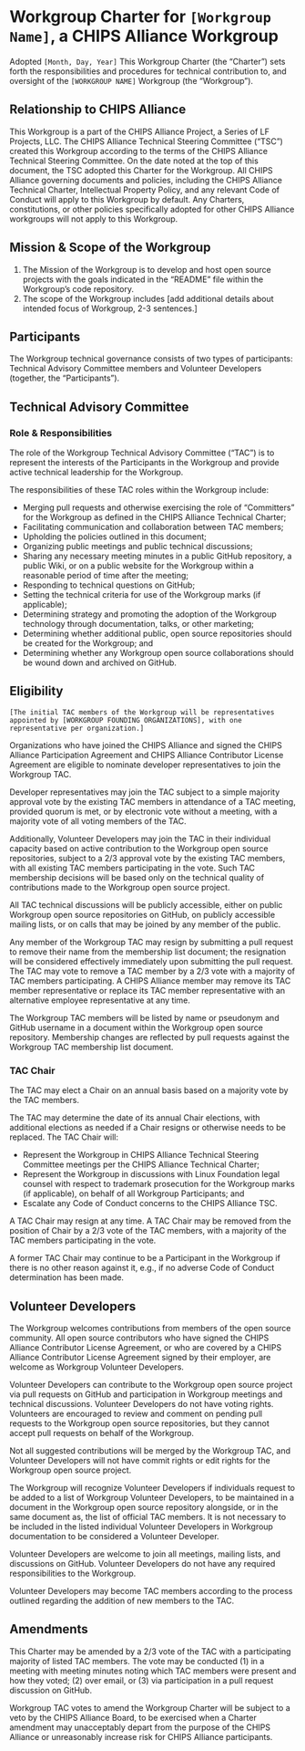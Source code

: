 # Workgroup Charter for `[Workgroup Name]`, a CHIPS Alliance Workgroup

Adopted `[Month, Day, Year]`
This Workgroup Charter (the “Charter”) sets forth the responsibilities and procedures for technical contribution to, and oversight of the `[WORKGROUP NAME]` Workgroup (the “Workgroup”).

## Relationship to CHIPS Alliance

This Workgroup is a part of the CHIPS Alliance Project, a Series of LF Projects, LLC.
The CHIPS Alliance Technical Steering Committee (“TSC”) created this Workgroup according to the terms of the CHIPS Alliance Technical Steering Committee. 
On the date noted at the top of this document, the TSC adopted this Charter for the Workgroup.
All CHIPS Alliance governing documents and policies, including the CHIPS Alliance Technical Charter, Intellectual Property Policy, and any relevant Code of Conduct will apply to this Workgroup by default. Any Charters, constitutions, or other policies specifically adopted for other CHIPS Alliance workgroups will not apply to this Workgroup. 

## Mission & Scope of the Workgroup

1. The Mission of the Workgroup is to develop and host open source projects with the goals indicated in the “README” file within the Workgroup’s code repository.
2. The scope of the Workgroup includes [add additional details about intended focus of Workgroup, 2-3 sentences.]

## Participants

The Workgroup technical governance consists of two types of participants: Technical Advisory Committee members and Volunteer Developers (together, the “Participants”).

## Technical Advisory Committee

### Role & Responsibilities

The role of the Workgroup Technical Advisory Committee (“TAC”) is to represent the interests of the Participants in the Workgroup and provide active technical leadership for the Workgroup.

The responsibilities of these TAC roles within the Workgroup include: 
- Merging pull requests and otherwise exercising the role of “Committers” for the Workgroup as defined in the CHIPS Alliance Technical Charter;
- Facilitating communication and collaboration between TAC members;
- Upholding the policies outlined in this document;
- Organizing public meetings and public technical discussions;
- Sharing any necessary meeting minutes in a public GitHub repository, a public Wiki, or on a public website for the Workgroup within a reasonable period of time after the meeting;
- Responding to technical questions on GitHub; 
- Setting the technical criteria for use of the Workgroup marks (if applicable);
- Determining strategy and promoting the adoption of the Workgroup technology through documentation, talks, or other marketing;
- Determining whether additional public, open source repositories should be created for the Workgroup; and
- Determining whether any Workgroup open source collaborations should be wound down and archived on GitHub.

## Eligibility

`[The initial TAC members of the Workgroup will be representatives appointed by [WORKGROUP FOUNDING ORGANIZATIONS], with one representative per organization.]`

Organizations who have joined the CHIPS Alliance and signed the CHIPS Alliance Participation Agreement and CHIPS Alliance Contributor License Agreement are eligible to nominate developer representatives to join the Workgroup TAC. 

Developer representatives may join the TAC subject to a simple majority approval vote by the existing TAC members in attendance of a TAC meeting, provided quorum is met, or by electronic vote without a meeting, with a majority vote of all voting members of the TAC.

Additionally, Volunteer Developers may join the TAC in their individual capacity based on active contribution to the Workgroup open source repositories, subject to a 2/3 approval vote by the existing TAC members, with all existing TAC members participating in the vote. Such TAC membership decisions will be based only on the technical quality of contributions made to the Workgroup open source project.

All TAC technical discussions will be publicly accessible, either on public Workgroup open source repositories on GitHub, on publicly accessible mailing lists, or on calls that may be joined by any member of the public.

Any member of the Workgroup TAC may resign by submitting a pull request to remove their name from the membership list document; the resignation will be considered effectively immediately upon submitting the pull request. The TAC may vote to remove a TAC member by a 2/3 vote with a majority of TAC members participating. A CHIPS Alliance member may remove its TAC member representative or replace its TAC member representative with an alternative employee representative at any time.

The Workgroup TAC members will be listed by name or pseudonym and GitHub username in a document within the Workgroup open source repository. Membership changes are reflected by pull requests against the Workgroup TAC membership list document.

### TAC Chair

The TAC may elect a Chair on an annual basis based on a majority vote by the TAC members. 

The TAC may determine the date of its annual Chair elections, with additional elections as needed if a Chair resigns or otherwise needs to be replaced. 
The TAC Chair will:
- Represent the Workgroup in CHIPS Alliance Technical Steering Committee meetings per the CHIPS Alliance Technical Charter;
- Represent the Workgroup in discussions with Linux Foundation legal counsel with respect to trademark prosecution for the Workgroup marks (if applicable), on behalf of all Workgroup Participants; and
- Escalate any Code of Conduct concerns to the CHIPS Alliance TSC.

A TAC Chair may resign at any time. A TAC Chair may be removed from the position of Chair by a 2/3 vote of the TAC members, with a majority of the TAC members participating in the vote.

A former TAC Chair may continue to be a Participant in the Workgroup if there is no other reason against it, e.g., if no adverse Code of Conduct determination has been made.

## Volunteer Developers

The Workgroup welcomes contributions from members of the open source community. All open source contributors who have signed the CHIPS Alliance Contributor License Agreement, or who are covered by a CHIPS Alliance Contributor License Agreement signed by their employer, are welcome as Workgroup Volunteer Developers. 

Volunteer Developers can contribute to the Workgroup open source project via pull requests on GitHub and participation in Workgroup meetings and technical discussions. Volunteer Developers do not have voting rights. Volunteers are encouraged to review and comment on pending pull requests to the Workgroup open source repositories, but they cannot accept pull requests on behalf of the Workgroup.

Not all suggested contributions will be merged by the Workgroup TAC, and Volunteer Developers will not have commit rights or edit rights for the Workgroup open source project. 

The Workgroup will recognize Volunteer Developers if individuals request to be added to a list of Workgroup Volunteer Developers, to be maintained in a document in the Workgroup open source repository alongside, or in the same document as, the list of official TAC members. It is not necessary to be included in the listed individual Volunteer Developers in Workgroup documentation to be considered a Volunteer Developer.

Volunteer Developers are welcome to join all meetings, mailing lists, and discussions on GitHub. Volunteer Developers do not have any required responsibilities to the Workgroup.

Volunteer Developers may become TAC members according to the process outlined regarding the addition of new members to the TAC.

## Amendments

This Charter may be amended by a 2/3 vote of the TAC with a participating majority of listed TAC members. The vote may be conducted (1) in a meeting with meeting minutes noting which TAC members were present and how they voted; (2) over email, or (3) via participation in a pull request discussion on GitHub.

Workgroup TAC votes to amend the Workgroup Charter will be subject to a veto by the CHIPS Alliance Board, to be exercised when a Charter amendment may unacceptably depart from the purpose of the CHIPS Alliance or unreasonably increase risk for CHIPS Alliance participants.
